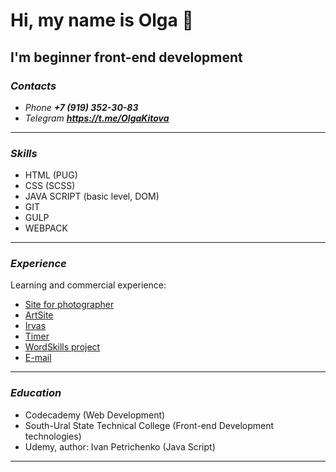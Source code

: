 # Hi, my name is Olga 👋
## I'm beginner front-end development

### ***Contacts***
+ _Phone_ ***+7 (919) 352-30-83***
+ _Telegram_ ***<https://t.me/OlgaKitova>***

---

### ***Skills***

+ HTML (PUG)
+ CSS (SCSS)
+ JAVA SCRIPT (basic level, DOM)
+ GIT
+ GULP
+ WEBPACK
---

### ***Experience***

Learning and commercial experience:
+  [Site for photographer](https://dubrovskaya-photo.ru/)
+  [ArtSite](https://olgakitova.github.io/artSite/dist)
+  [Irvas](https://olgakitova.github.io/windowsSite/dist/index.html)
+  [Timer](https://olgakitova.github.io/timeNewYear/timer/)
+  [WordSkills project](https://olgakitova.github.io/projectbyWorldSkills/)
+  [E-mail](https://olgakitova.github.io/first-mail/index.html)

---

### ***Education***

+ Codecademy (Web Development)
+ South-Ural State Technical College (Front-end Development technologies)
+ Udemy, author: Ivan Petrichenko (Java Script)

---
